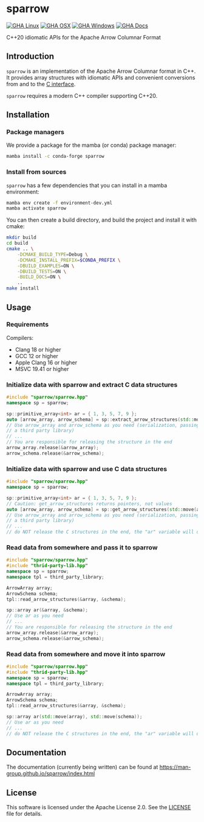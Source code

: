 # sparrow

[![GHA Linux](https://github.com/man-group/sparrow/actions/workflows/linux.yml/badge.svg)](https://github.com/man-group/sparrow/actions/workflows/linux.yml)
[![GHA OSX](https://github.com/man-group/sparrow/actions/workflows/osx.yml/badge.svg)](https://github.com/man-group/sparrowr/actions/workflows/osx.yml)
[![GHA Windows](https://github.com/man-group/sparrow/actions/workflows/windows.yml/badge.svg)](https://github.com/man-group/sparrow/actions/workflows/windows.yml)
[![GHA Docs](https://github.com/man-group/sparrow/actions/workflows/docs.yaml/badge.svg)](https://github.com/man-group/sparrow/actions/workflows/docs.yaml)

C++20 idiomatic APIs for the Apache Arrow Columnar Format

## Introduction

`sparrow` is an implementation of the Apache Arrow Columnar format in C++. It provides array structures
with idiomatic APIs and convenient conversions from and to the [C interface](https://arrow.apache.org/docs/dev/format/CDataInterface.html#structure-definitions).

`sparrow` requires a modern C++ compiler supporting C++20.

## Installation

### Package managers

We provide a package for the mamba (or conda) package manager:

```bash
mamba install -c conda-forge sparrow
```

### Install from sources

`sparrow` has a few dependencies that you can install in a mamba environment:

```bash
mamba env create -f environment-dev.yml
mamba activate sparrow
```

You can then create a build directory, and build the project and install it with cmake:

```bash
mkdir build
cd build
cmake .. \
    -DCMAKE_BUILD_TYPE=Debug \
    -DCMAKE_INSTALL_PREFIX=$CONDA_PREFIX \
    -DBUILD_EXAMPLES=ON \
    -DBUILD_TESTS=ON \
    -BUILD_DOCS=ON \
    ..
make install
```

## Usage

### Requirements

Compilers:
- Clang 18 or higher
- GCC 12 or higher
- Apple Clang 16 or higher
- MSVC 19.41 or higher

### Initialize data with sparrow and extract C data structures

```cpp
#include "sparrow/sparrow.hpp"
namespace sp = sparrow;

sp::primitive_array<int> ar = { 1, 3, 5, 7, 9 };
auto [arrow_array, arrow_schema] = sp::extract_arrow_structures(std::move(ar));
// Use arrow_array and arrow_schema as you need (serialization, passing it to
// a third party library)
// ...
// You are responsible for releasing the structure in the end
arrow_array.release(&arrow_array);
arrow_schema.release(&arrow_schema);
```

### Initialize data with sparrow and use C data structures

```cpp
#include "sparrow/sparrow.hpp"
namespace sp = sparrow;

sp::primitive_array<int> ar = { 1, 3, 5, 7, 9 };
// Caution: get_arrow_structures returns pointers, not values
auto [arrow_array, arrow_schema] = sp::get_arrow_structures(std::move(ar));
// Use arrow_array and arrow_schema as you need (serialization, passing it to
// a third party library)
// ...
// do NOT release the C structures in the end, the "ar" variable will do it for you
```

### Read data from somewhere and pass it to sparrow

```cpp
#include "sparrow/sparrow.hpp"
#include "thrid-party-lib.hpp"
namespace sp = sparrow;
namespace tpl = third_party_library;

ArrowArray array;
ArrowSchema schema;
tpl::read_arrow_structures(&array, &schema);

sp::array ar(&array, &schema);
// Use ar as you need
// ...
// You are responsible for releasing the structure in the end
arrow_array.release(&arrow_array);
arrow_schema.release(&arrow_schema);
```

### Read data from somewhere and move it into sparrow

```cpp
#include "sparrow/sparrow.hpp"
#include "thrid-party-lib.hpp"
namespace sp = sparrow;
namespace tpl = third_party_library;

ArrowArray array;
ArrowSchema schema;
tpl::read_arrow_structures(&array, &schema);

sp::array ar(std::move(array), std::move(schema));
// Use ar as you need
// ...
// do NOT release the C structures in the end, the "ar" variable will do it for you
```

## Documentation

The documentation (currently being written) can be found at https://man-group.github.io/sparrow/index.html

## License

This software is licensed under the Apache License 2.0. See the [LICENSE](LICENSE) file for details.

